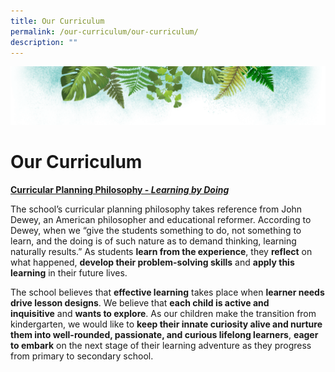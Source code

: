 ```yaml
---
title: Our Curriculum
permalink: /our-curriculum/our-curriculum/
description: ""
---
```

![](/images/Banner.png)

# **Our Curriculum**


<u> **Curricular Planning Philosophy - _Learning by Doing_** </u>

The school’s curricular planning philosophy takes reference from John Dewey, an American philosopher and educational reformer. According to Dewey, when we “give the students something to do, not something to learn, and the doing is of such nature as to demand thinking, learning naturally results.” As students **learn from the experience**, they **reflect** on what happened, **develop their problem-solving skills** and **apply this learning** in their future lives.

The school believes that **effective learning** takes place when **learner needs drive lesson designs**. We believe that **each child is active and inquisitive** and **wants to explore**. As our children make the transition from kindergarten, we would like to **keep their innate curiosity alive and nurture them into well-rounded, passionate, and curious lifelong learners**, **eager to embark** on the next stage of their learning adventure as they progress from primary to secondary school.